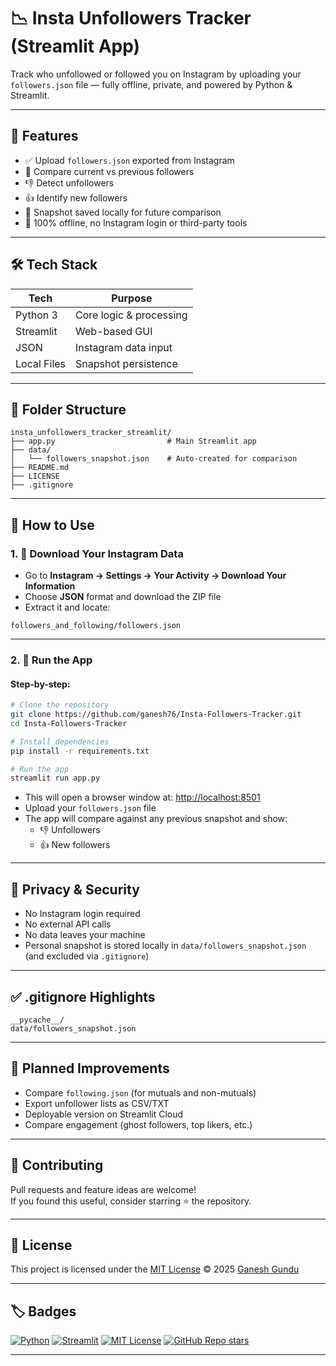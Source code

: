 # 📉 Insta Unfollowers Tracker (Streamlit App)

Track who unfollowed or followed you on Instagram by uploading your `followers.json` file — fully offline, private, and powered by Python & Streamlit.

---

## 🚀 Features

- ✅ Upload `followers.json` exported from Instagram
- 🔄 Compare current vs previous followers
- 👎 Detect unfollowers
- 👍 Identify new followers
- 💾 Snapshot saved locally for future comparison
- 🔐 100% offline, no Instagram login or third-party tools

---

## 🛠 Tech Stack

| Tech         | Purpose                         |
|--------------|----------------------------------|
| Python 3     | Core logic & processing          |
| Streamlit    | Web-based GUI                    |
| JSON         | Instagram data input             |
| Local Files  | Snapshot persistence             |

---

## 📁 Folder Structure

```
insta_unfollowers_tracker_streamlit/
├── app.py                         # Main Streamlit app
├── data/
│   └── followers_snapshot.json    # Auto-created for comparison
├── README.md
├── LICENSE
├── .gitignore
```

---

## 📂 How to Use

### 1. 🔽 Download Your Instagram Data
- Go to **Instagram → Settings → Your Activity → Download Your Information**
- Choose **JSON** format and download the ZIP file
- Extract it and locate:

```
followers_and_following/followers.json
```

---

### 2. 🚀 Run the App

#### Step-by-step:

```bash
# Clone the repository
git clone https://github.com/ganesh76/Insta-Followers-Tracker.git
cd Insta-Followers-Tracker

# Install dependencies
pip install -r requirements.txt

# Run the app
streamlit run app.py
```

- This will open a browser window at: [http://localhost:8501](http://localhost:8501)
- Upload your `followers.json` file
- The app will compare against any previous snapshot and show:
  - 👎 Unfollowers
  - 👍 New followers

---

## 🔐 Privacy & Security

- No Instagram login required
- No external API calls
- No data leaves your machine
- Personal snapshot is stored locally in `data/followers_snapshot.json` (and excluded via `.gitignore`)

---

## ✅ .gitignore Highlights

```gitignore
__pycache__/
data/followers_snapshot.json
```

---

## 📌 Planned Improvements

- Compare `following.json` (for mutuals and non-mutuals)
- Export unfollower lists as CSV/TXT
- Deployable version on Streamlit Cloud
- Compare engagement (ghost followers, top likers, etc.)

---

## 🙌 Contributing

Pull requests and feature ideas are welcome!  
If you found this useful, consider starring ⭐ the repository.

---

## 📜 License

This project is licensed under the [MIT License](LICENSE)
© 2025 [Ganesh Gundu](https://github.com/ganesh76)

---

## 🏷️ Badges

[![Python](https://img.shields.io/badge/python-3.7%2B-blue?logo=python&logoColor=white)](https://www.python.org/)
[![Streamlit](https://img.shields.io/badge/Built%20with-Streamlit-red?logo=streamlit)](https://streamlit.io/)
[![MIT License](https://img.shields.io/github/license/ganesh76/Insta-Followers-Tracker)](https://github.com/ganesh76/Insta-Followers-Tracker/blob/main/LICENSE)
[![GitHub Repo stars](https://img.shields.io/github/stars/ganesh76/Insta-Followers-Tracker?style=social)](https://github.com/ganesh76/Insta-Followers-Tracker/stargazers)

---
